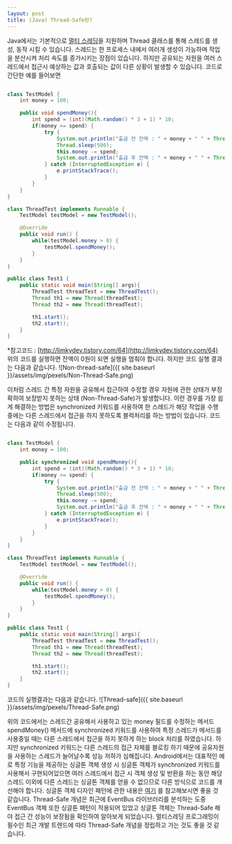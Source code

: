 ```yaml
---
layout: post
title: (Java) Thread-Safe란?
---
```


Java에서는 기본적으로 [멀티 스레딩](https://ko.wikipedia.org/wiki/%EB%A9%80%ED%8B%B0%EC%8A%A4%EB%A0%88%EB%94%A9)을 지원하며 Thread 클래스를 통해 스레드를 생성, 동작 시킬 수 있습니다. 스레드는 한 프로세스 내에서 여러개 생성이 가능하며 작업을 분산시켜 처리 속도를 증가시키는 장점이 있습니다.
하지만 공유되는 자원을 여러 스레드에서 접근시 예상하는 값과 호출되는 값이 다른 상황이 발생할 수 있습니다. 코드로 간단한 예를 들어보면
```java

class TestModel {
    int money = 100;

    public void spendMoney(){
        int spend = (int)(Math.random() * 3 + 1) * 10;
        if(money >= spend) {
            try {
                System.out.println("출금 전 잔액 : " + money + " " + Thread.currentThread().getName());
                Thread.sleep(500);
                this.money -= spend;
                System.out.println("출금 후 잔액 : " + money + " " + Thread.currentThread().getName());
            } catch (InterruptedException e) {
                e.printStackTrace();
            }
        }
    }
}

class ThreadTest implements Runnable {
    TestModel testModel = new TestModel();

    @Override
    public void run() {
        while(testModel.money > 0) {
            testModel.spendMoney();
        }
    }
}

public class Test1 {
    public static void main(String[] args){
        ThreadTest threadTest = new ThreadTest();
        Thread th1 = new Thread(threadTest);
        Thread th2 = new Thread(threadTest);

        th1.start();
        th2.start();
    }
}

```
*참고코드 : [http://limkydev.tistory.com/64](http://limkydev.tistory.com/64)
위의 코드를 실행하면 잔액이 0원이 되면 실행을 멈춰야 합니다. 하지만 코드 실행 결과는 다음과 같습니다.
![Non-thread-safe]({{ site.baseurl }}/assets/img/pexels/Non-Thread-Safe.png)

이처럼 스레드 간 특정 자원을 공유해서 접근하여 수정할 경우 자원에 관한 상태가 부정확하여 보장받지 못하는 상태 (Non-Thread-Safe)가 발생합니다. 이런 경우를 가장 쉽게 해결하는 방법은 synchronized 키워드를 사용하여 한 스레드가 해당 작업을 수행 중에는 다른 스레드에서 접근을 하지 못하도록 블럭처리를 하는 방법이 있습니다. 코드는 다음과 같이 수정됩니다.
```java

class TestModel {
    int money = 100;

    public synchronized void spendMoney(){
        int spend = (int)(Math.random() * 3 + 1) * 10;
        if(money >= spend) {
            try {
                System.out.println("출금 전 잔액 : " + money + " " + Thread.currentThread().getName());
                Thread.sleep(500);
                this.money -= spend;
                System.out.println("출금 후 잔액 : " + money + " " + Thread.currentThread().getName());
            } catch (InterruptedException e) {
                e.printStackTrace();
            }
        }
    }
}

class ThreadTest implements Runnable {
    TestModel testModel = new TestModel();

    @Override
    public void run() {
        while(testModel.money > 0) {
            testModel.spendMoney();
        }
    }
}

public class Test1 {
    public static void main(String[] args){
        ThreadTest threadTest = new ThreadTest();
        Thread th1 = new Thread(threadTest);
        Thread th2 = new Thread(threadTest);

        th1.start();
        th2.start();
    }
}

```
코드의 실행결과는 다음과 같습니다.
![Thread-safe]({{ site.baseurl }}/assets/img/pexels/Thread-Safe.png)

위의 코드에서는 스레드간 공유해서 사용하고 있는 money 필드를 수정하는 메서드 spendMoney() 메서드에 synchronized 키워드를 사용하여 특정 스레드가 메서드를 사용중일 때는 다른 스레드에서 접근을 하지 못하게 하는 block 처리를 하였습니다.
하지만 synchronized 키워드는 다른 스레드의 접근 자체를 블로킹 하기 때문에 공유자원을 사용하는 스레드가 늘어날수록 성능 저하가 심해집니다. Android에서는 대표적인 예로 특정 기능을 제공하는 싱글톤 객체 생성 시 싱글톤 객체가 synchronized 키워드를 사용해서 구현되어있으면 여러 스레드에서 접근 시 객체 생성 및 반환을 하는 동안 해당 스레드 이외에 다른 스레드는 싱글톤 객체를 얻을 수 없으므로 다른 방식으로 코드를 개선해야 합니다. 싱글톤 객체 디자인 패턴에 관한 내용은 [여기](https://medium.com/@joongwon/multi-thread-%ED%99%98%EA%B2%BD%EC%97%90%EC%84%9C%EC%9D%98-%EC%98%AC%EB%B0%94%EB%A5%B8-singleton-578d9511fd42) 를 참고해보시면 좋을 것 같습니다.
Thread-Safe 개념은 최근에 EventBus 라이브러리를 분석하는 도중 EventBus 객체 또한 싱글톤 패턴이 적용되어 있었고 싱글톤 객체는 Thread-Safe 해야 접근 간 성능이 보장됨을 확인하여 알아보게 되었습니다. 멀티스레딩 프로그래밍이 필수인 최근 개발 트렌드에 따라 Thread-Safe 개념을 정립하고 가는 것도 좋을 것 같습니다.